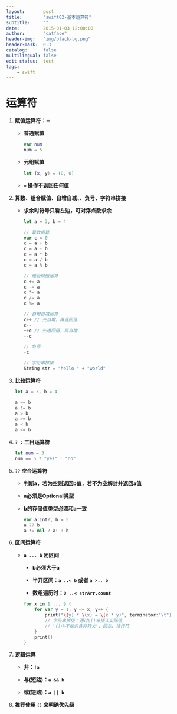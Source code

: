 ```yaml
---
layout:       post
title:        "swift02-基本运算符"
subtitle:     ""
date:         2015-01-03 12:00:00
author:       "catface"
header-img:   "img/black-bg.png"
header-mask:  0.3
catalog:      false
multilingual: false
edit status:  test
tags:
    - swift
---
```


# 运算符

1. **赋值运算符：`＝`**

	- **普通赋值**

		``` swift
		var num
		num = 5
		```

	- **元组赋值**

		``` swift
		let (x, y) = (0, 0)
		```

	- **`=` 操作不返回任何值**

2. **算数、组合赋值、自增自减、、负号、字符串拼接**

	- **求余时符号只看左边，可对浮点数求余**

		``` swift
		let a = 3, b = 4
		
		// 算数运算
		var c = 0
		c = a + b
		c = a - b
		c = a * b
		c = a / b
		c = a % b
		
		// 组合赋值运算
		c += a
		c -= a
		c *= a
		c /= a
		c %= a
		
		// 自增自减运算
		c++ // 先自增，再返回值
		c--
		++c // 先返回值，再自增
		--c
		
		// 负号
		-c
		
		// 字符串拼接
		String str = "hello " + "world"
		```

3. **比较运算符**

	``` swift
	let a = 3, b = 4
	
	a == b
	a != b
	a > b
	a >= b
	a < b
	a <= b
	```

4. **`? :` 三目运算符**

	``` swift
	let num = 3
	num == 5 ? "yes" : "no"
	```

5. **`??` 空合运算符**

	- **判断a，若为空则返回b值，若不为空解封并返回a值**
	
	- **a必须是Optional类型**
	
	- **b的存储值类型必须和a一致**

		``` swift
		var a:Int?, b = 5
		a ?? b
		a != nil ? a! : b
		```

6. **区间运算符**
	
	- **`a ... b` 闭区间**
		- **b必须大于a**
		
		- **半开区间：`a ..< b` 或者 `a >.. b`**
		
		- **数组遍历时：`0 ..< strArr.count`**

		``` swift
		for x in 1 ... 9 {
		    for var y = 1; y <= x; y++ {
		        print("\(y) * \(x) = \(x * y)", terminator:"\t")
		        // 字符串插值：通过\()来插入实际值
		        // \()中不能包含非转义\、回车、换行符
		    }
		    print()
		}
		```

7. **逻辑运算**

     - **非：`!a`**
     
     - **与(短路)：`a && b`**
     
     - **或(短路)：`a || b`**
 
8. **推荐使用 `()` 来明确优先级**